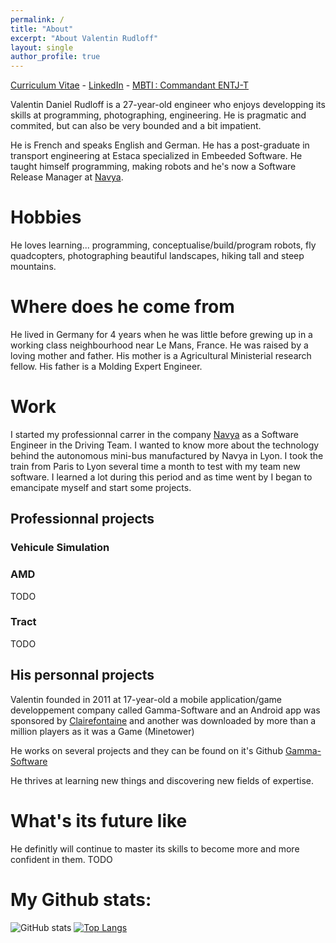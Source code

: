 ```yaml
---
permalink: /
title: "About"
excerpt: "About Valentin Rudloff"
layout: single
author_profile: true
---
```


[Curriculum Vitae](assets/pdf/cv_en.pdf) - [LinkedIn](https://www.linkedin.com/in/rudloffvalentin/) - [MBTI : Commandant ENTJ-T](https://www.16personalities.com/entj-personality)

Valentin Daniel Rudloff is a 27-year-old engineer who enjoys developping its skills at programming, photographing, engineering. He is pragmatic and commited, but can also be very bounded and a bit impatient.

He is French and speaks English and German. He has a post-graduate in transport engineering at Estaca specialized in Embeeded Software. He taught himself programming, making robots and he's now a Software Release Manager at [Navya](https://www.navya.tech).

# Hobbies
He loves learning... programming, conceptualise/build/program robots, fly quadcopters, photographing beautiful landscapes, hiking tall and steep mountains.

# Where does he come from
He lived in Germany for 4 years when he was little before grewing up in a working class neighbourhood near Le Mans, France. He was raised by a loving mother and father. His mother is a Agricultural Ministerial research fellow. His father is a Molding Expert Engineer.

# Work
I started my professionnal carrer in the company [Navya](https://www.navya.tech) as a Software Engineer in the Driving Team. I wanted to know more about the technology behind the autonomous mini-bus manufactured by Navya in Lyon. I took the train from Paris to Lyon several time a month to test with my team new software. I learned a lot during this period and as time went by I began to emancipate myself and start some projects.

## Professionnal projects 
### Vehicule Simulation


### AMD
TODO

### Tract
TODO

## His personnal projects
Valentin founded in 2011 at 17-year-old a mobile application/game developpement company called Gamma-Software and an Android app was sponsored by [Clairefontaine](https://www.clairefontaine.com/) and another was downloaded by more than a million players as it was a Game (Minetower)

He works on several projects and they can be found on it's Github [Gamma-Software](https://github.com/Gamma-Software)

He thrives at learning new things and discovering new fields of expertise.

# What's its future like
He definitly will continue to master its skills to become more and more confident in them. TODO

# My Github stats:
![GitHub stats](https://github-readme-stats.vercel.app/api?username=gamma-software&show_icons=true&title_color=ffc857&icon_color=8ac926&text_color=daf7dc&bg_color=151515&hide=["stars"])
[![Top Langs](https://github-readme-stats.vercel.app/api/top-langs/?username=gamma-software&layout=compact&text_color=daf7dc&bg_color=151515)](https://github.com/anuraghazra/github-readme-stats)
